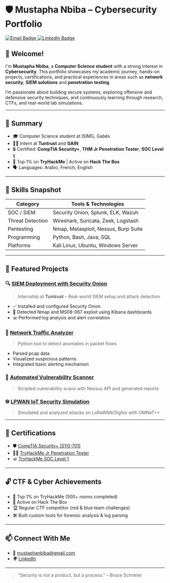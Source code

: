 # 🛡️ Mustapha Nbiba – Cybersecurity Portfolio

<a href="mailto:mustaphanbiba@gmail.com" target="_blank">
  <img src="https://img.shields.io/badge/-Email-D14836?style=for-the-badge&logo=gmail&logoColor=white" alt="Email Badge">
</a>

<a href="https://linkedin.com/in/mustapha-nbiba" target="_blank">
  <img src="https://img.shields.io/badge/-LinkedIn-0072b1?style=for-the-badge&logo=linkedin&logoColor=white" alt="LinkedIn Badge">
</a>

## 👋 Welcome!

I'm **Mustapha Nbiba**, a **Computer Science student** with a strong interest in **Cybersecurity**. This portfolio showcases my academic journey, hands-on projects, certifications, and practical experiences in areas such as **network security**, **SIEM solutions** and **penetration testing**.

I’m passionate about building secure systems, exploring offensive and defensive security techniques, and continuously learning through research, CTFs, and real-world lab simulations.

---

## 🧠 Summary

- 🎓 Computer Science student at ISIMG, Gabès
- 👨‍💻 Intern at **Tuntrust** and **GAIN**
- 🔒 Certified: **CompTIA Security+**, **THM Jr Penetration Tester**, **SOC Level 1**
- 🧩 Top 1% on **TryHackMe** | Active on **Hack The Box**
- 🗣️ Languages: Arabic, French, English

---

## 🧰 Skills Snapshot

| Category           | Tools & Technologies                                                  |
|-------------------|-----------------------------------------------------------------------|
| SOC / SIEM        | Security Onion, Splunk, ELK, Wazuh                                    |
| Threat Detection  | Wireshark, Suricata, Zeek, Logstash                                   |
| Pentesting        | Nmap, Metasploit, Nessus, Burp Suite                                  |
| Programming       | Python, Bash, Java, SQL                                               |
| Platforms         | Kali Linux, Ubuntu, Windows Server                                    |                            |

---

## 📁 Featured Projects

### 🔍 [SIEM Deployment with Security Onion](./Projects/Security-Onion-SIEM-Internship)
> Internship at **Tuntrust** – Real-world SIEM setup and attack detection
- ✅ Installed and configured Security Onion
- 🚨 Detected Nmap and MS08-067 exploit using Kibana dashboards
- 📊 Performed log analysis and alert correlation

### 🐍 [Network Traffic Analyzer](./Projects/Network-Traffic-Analyzer)
> Python tool to detect anomalies in packet flows
- Parsed pcap data
- Visualized suspicious patterns
- Integrated basic alerting mechanism

### 🔧 [Automated Vulnerability Scanner](./Projects/Nessus-Automation)
> Scripted vulnerability scans with Nessus API and generated reports

### 🌐 [LPWAN IoT Security Simulation](./Projects/LPWAN-Security-Research)
> Simulated and analyzed attacks on LoRaWAN/Sigfox with OMNeT++

---

## 📜 Certifications

- 🛡️ [CompTIA Security+ (SY0-701)](./Certifications/CompTIA_SecurityPlus_Certificate.md)
- 🧑‍💻 [TryHackMe Jr Penetration Tester](./Certifications/TryHackMe_Jr_Penetration_Tester.md)
- 📊 [TryHackMe SOC Level 1](./Certifications/THM_SOC_Level_1.md)

---

## 🔓 CTF & Cyber Achievements

- 🧠 Top 1% on TryHackMe (500+ rooms completed)
- 🔐 Active on Hack The Box
- 🏆 Regular CTF competitor (red & blue team challenges)
- 🛠️ Built custom tools for forensic analysis & log parsing

---

## 📫 Connect With Me

- 📧 mustaphanbiba@gmail.com
- 🌍 [LinkedIn](https://linkedin.com/in/mustapha-nbiba)

---

> “Security is not a product, but a process.” – Bruce Schneier
